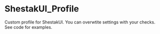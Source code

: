# ShestakUI_Profile
Custom profile for ShestakUI.
You can overwtite settings with your checks.
See code for examples.
